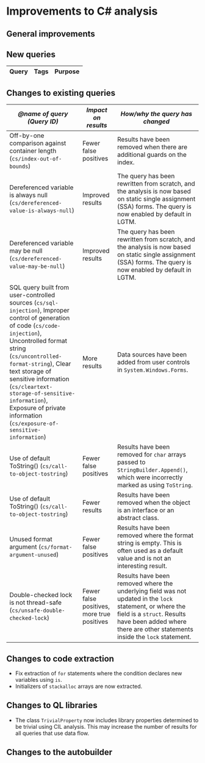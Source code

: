 # Improvements to C# analysis

## General improvements

## New queries

| **Query**                   | **Tags**  | **Purpose**                                                        |
|-----------------------------|-----------|--------------------------------------------------------------------|

## Changes to existing queries

| *@name of query (Query ID)*  | *Impact on results*    | *How/why the query has changed*   |
|------------------------------|------------------------|-----------------------------------|
| Off-by-one comparison against container length (`cs/index-out-of-bounds`) | Fewer false positives | Results have been removed when there are additional guards on the index. |
| Dereferenced variable is always null (`cs/dereferenced-value-is-always-null`) | Improved results | The query has been rewritten from scratch, and the analysis is now based on static single assignment (SSA) forms. The query is now enabled by default in LGTM. |
| Dereferenced variable may be null (`cs/dereferenced-value-may-be-null`) | Improved results | The query has been rewritten from scratch, and the analysis is now based on static single assignment (SSA) forms. The query is now enabled by default in LGTM. |
| SQL query built from user-controlled sources (`cs/sql-injection`), Improper control of generation of code (`cs/code-injection`), Uncontrolled format string (`cs/uncontrolled-format-string`), Clear text storage of sensitive information (`cs/cleartext-storage-of-sensitive-information`), Exposure of private information (`cs/exposure-of-sensitive-information`) | More results | Data sources have been added from user controls in `System.Windows.Forms`. |
| Use of default ToString() (`cs/call-to-object-tostring`) | Fewer false positives | Results have been removed for `char` arrays passed to `StringBuilder.Append()`, which were incorrectly marked as using `ToString`. |
| Use of default ToString() (`cs/call-to-object-tostring`) | Fewer results | Results have been removed when the object is an interface or an abstract class. |
| Unused format argument (`cs/format-argument-unused`) | Fewer false positives | Results have been removed where the format string is empty. This is often used as a default value and is not an interesting result. |
| Double-checked lock is not thread-safe (`cs/unsafe-double-checked-lock`) | Fewer false positives, more true positives | Results have been removed where the underlying field was not updated in the `lock` statement, or where the field is a `struct`. Results have been added where there are other statements inside the `lock` statement. |

## Changes to code extraction

* Fix extraction of `for` statements where the condition declares new variables using `is`.
* Initializers of `stackalloc` arrays are now extracted.

## Changes to QL libraries

* The class `TrivialProperty` now includes library properties determined to be trivial using CIL analysis. This may increase the number of results for all queries that use data flow.

## Changes to the autobuilder
